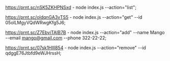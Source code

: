https://prnt.sc/nSK5ZKHPNSxd - node index.js --action="list";

https://prnt.sc/oldqnGA3vTS5 - node index.js --action="get" --id 05olLMgyVQdWRwgKfg5J6;

https://prnt.sc/Z7EbviTAlB7B - node index.js --action="add" --name Mango --email mango@gmail.com
--phone 322-22-22;

https://prnt.sc/07sk1Hlll854 - node index.js --action="remove" --id qdggE76Jtbfd9eWJHrssH;
